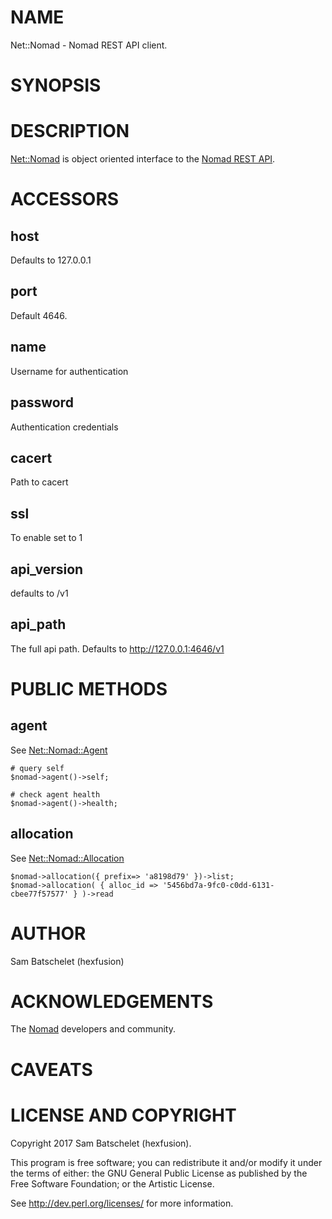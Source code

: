 # NAME

Net::Nomad - Nomad REST API client.

# SYNOPSIS

# DESCRIPTION

[Net::Nomad](https://metacpan.org/pod/Net::Nomad) is object oriented interface to the [Nomad REST API](https://www.nomadproject.io/api/index.html).

# ACCESSORS

## host

Defaults to 127.0.0.1

## port

Default 4646.

## name

Username for authentication

## password

Authentication credentials

## cacert

Path to cacert

## ssl

To enable set to 1

## api\_version

defaults to /v1

## api\_path

The full api path. Defaults to http://127.0.0.1:4646/v1

# PUBLIC METHODS

## agent

See [Net::Nomad::Agent](https://metacpan.org/pod/Net::Nomad::Agent)

    # query self
    $nomad->agent()->self;

    # check agent health
    $nomad->agent()->health;

## allocation

See [Net::Nomad::Allocation](https://metacpan.org/pod/Net::Nomad::Allocation)

    $nomad->allocation({ prefix=> 'a8198d79' })->list;
    $nomad->allocation( { alloc_id => '5456bd7a-9fc0-c0dd-6131-cbee77f57577' } )->read

# AUTHOR

Sam Batschelet (hexfusion)

# ACKNOWLEDGEMENTS

The [Nomad](https://github.com/hashicorp/nomad) developers and community.

# CAVEATS

# LICENSE AND COPYRIGHT

Copyright 2017 Sam Batschelet (hexfusion).

This program is free software; you can redistribute it and/or modify it
under the terms of either: the GNU General Public License as published
by the Free Software Foundation; or the Artistic License.

See http://dev.perl.org/licenses/ for more information.
